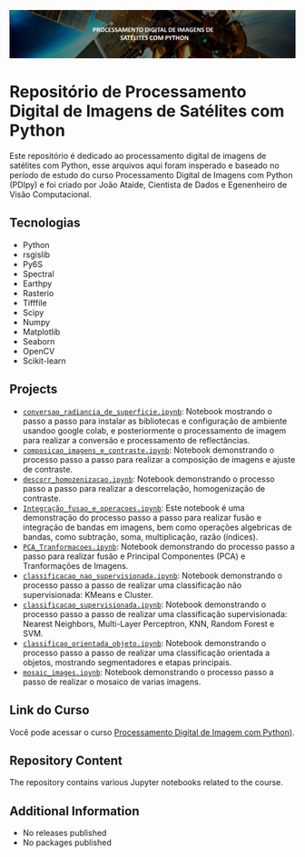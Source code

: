 ![Project Image](banner.png)
# Repositório de Processamento Digital de Imagens de Satélites com Python

Este repositório é dedicado ao processamento digital de imagens de satélites com Python, esse arquivos aqui foram insperado e baseado no período de estudo do curso Processamento Digital de Imagens com Python (PDIpy) e foi criado por João Ataíde, Cientista de Dados e Egenenheiro de Visão Computacional.

## Tecnologias
- Python
- rsgislib
- Py6S
- Spectral
- Earthpy
- Rasterio
- Tifffile
- Scipy
- Numpy
- Matplotlib
- Seaborn
- OpenCV
- Scikit-learn

## Projects
- [`conversao_radiancia_de_superficie.ipynb`](https://github.com/jvataidee/pdi_python/blob/master/conversao_radiancia_de_superficie.ipynb): Notebook mostrando o passo a passo para instalar as bibliotecas e configuração de ambiente usandoo google colab, e posteriormente o processamento de imagem para realizar a conversão e processamento de reflectâncias.
- [`composicao_imagens_e_contraste.ipynb`](https://github.com/jvataidee/pdi_python/blob/main/composicao_imagens_e_contraste.ipynb): Notebook demonstrando  o processo passo a passo para realizar a composição de imagens e ajuste de contraste.
- [`descorr_homozenizacao.ipynb`](https://github.com/jvataidee/pdi_python/blob/main/descorr_homozenizacao.ipynb): Notebook demonstrando o processo passo a passo para realizar a descorrelação, homogenização de contraste.
- [`Integração_fusao_e_operacoes.ipynb`](https://github.com/jvataidee/pdi_python/blob/main/Integra%C3%A7%C3%A3o_fusao_e_operacoes.ipynb): Este notebook é uma demonstração do processo passo a passo para realizar fusão e integração de bandas em imagens, bem como operações algebricas de bandas, como subtração, soma, multiplicação, razão (índices).
- [`PCA_Tranformacoes.ipynb`](https://github.com/jvataidee/pdi_python/blob/main/PCA_Tranformacoes.ipynb): Notebook demonstrando do processo passo a passo para realizar fusão e Principal Componentes (PCA) e Tranformações de Imagens.
- [`classificacao_nao_supervisionada.ipynb`](https://github.com/jvataidee/pdi_python/blob/main/classificacao_nao_supervisionada.ipynb): Notebook demonstrando o processo passo a passo de realizar uma classificação não supervisionada: KMeans e Cluster.
- [`classificacao_supervisionada.ipynb`](https://github.com/jvataidee/pdi_python/blob/main/classificacao_supervisionada.ipynb): Notebook demonstrando o processo passo a passo de realizar uma classificação supervisionada: Nearest Neighbors, Multi-Layer Perceptron, KNN, Random Forest e SVM.
- [`classificao_orientada_objeto.ipynb`](https://github.com/jvataidee/pdi_python/blob/main/classificao_orientada_objeto.ipynb): Notebook demonstrando o processo passo a passo de realizar uma classificação orientada a objetos, mostrando segmentadores e etapas principais.
- [`mosaic_images.ipynb`](https://github.com/jvataidee/pdi_python/blob/main/mosaic_images.ipynb): Notebook demonstrando o processo passo a passo de realizar o mosaico de varias imagens.
  
## Link do Curso
Você pode acessar o curso [Processamento Digital de Imagem com Python)](https://hotmart.com/pt-br/marketplace/produtos/pdipy/I59855088H).

## Repository Content
The repository contains various Jupyter notebooks related to the course.

## Additional Information
- No releases published
- No packages published

